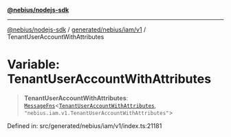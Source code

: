[**@nebius/nodejs-sdk**](../../../../../README.md)

***

[@nebius/nodejs-sdk](../../../../../README.md) / [generated/nebius/iam/v1](../README.md) / TenantUserAccountWithAttributes

# Variable: TenantUserAccountWithAttributes

> **TenantUserAccountWithAttributes**: [`MessageFns`](../../../../../runtime/protos/core/interfaces/MessageFns.md)\<[`TenantUserAccountWithAttributes`](../interfaces/TenantUserAccountWithAttributes.md), `"nebius.iam.v1.TenantUserAccountWithAttributes"`\>

Defined in: src/generated/nebius/iam/v1/index.ts:21181
